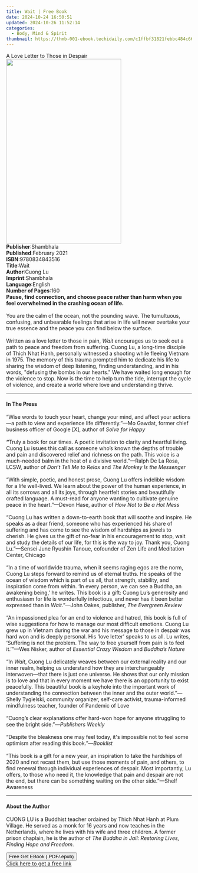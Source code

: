 ```yaml
---
title: Wait | Free Book
date: 2024-10-24 16:50:51
updated: 2024-10-26 11:52:14
categories:
  - Body, Mind & Spirit
thumbnail: https://thmb-001-ebook.techidaily.com/c1ffbf31821febbc484c66248289b8b2e08c3aa99704e5d9c871c8ecc5f23e5e.jpg
---
```

<main id="book-container">
  <div class="flex flex-col">
    <div class="book-brief flex-1 py-6 px-4 sm:p-6 md:py-10 md:px-8">
      <!-- brief-->
      <div class="book-brief-main">A Love Letter to Those in Despair</div>
    </div>
    <div
      class="book-meta-info flex-1 grid gap-4 col-start-1 col-end-3 row-start-1 sm:mb-6 sm:grid-cols-4 lg:gap-6 lg:col-start-2 lg:row-end-6 lg:row-span-6 lg:mb-0"
    >
      <div
        class="book-meta-info-left place-content-center mt-4 p-4 text-sm leading-6 col-start-2 col-span-2 dark:text-slate-400"
      >
        <img
          class="w-full h-500 object-cover rounded-lg sm:h-255 sm:col-span-2 lg:col-span-full"
          src="https://img-001-ebook.techidaily.com/3b436a47b46a067c8517551641a75afa887f4cfd55644ea68856b92874a61968.jpg"
          alt=""
          width="312"
          height="500"
        />
      </div>
      <div
        class="book-meta-info-right mt-2 col-start-1 row-start-2 col-span-3 self-center"
      >
        <!-- meta data  -->
        <div class="flex flex-col px-4 md:px-8">
          <div class="flex-1">
            <strong>Publisher</strong>:<span class="px-2">Shambhala</span>
          </div>
          <div class="flex-1">
            <strong>Published</strong>:<span class="px-2">February 2021</span>
          </div>
          <div class="flex-1">
            <strong>ISBN</strong>:<span class="px-2">9780834843516</span>
          </div>
          <div class="flex-1">
            <strong>Title</strong>:<span class="px-2">Wait</span>
          </div>
          <div class="flex-1">
            <strong>Author</strong>:<span class="px-2">Cuong Lu</span>
          </div>
          <div class="flex-1">
            <strong>Imprint</strong>:<span class="px-2">Shambhala</span>
          </div>
          <div class="flex-1">
            <strong>Language</strong>:<span class="px-2">English</span>
          </div>
          <div class="flex-1">
            <strong>Number of Pages</strong>:<span class="px-2">160</span>
          </div>
        </div>
      </div>
    </div>
    <div class="book-description flex-1 py-6 px-4 sm:p-6 md:py-10 md:px-8">
      <div class="book-description-main">
        <div accordion-content="" id="description">
          <b
            ><b
              >Pause, find connection, and choose peace rather than harm when
              you feel overwhelmed in the crashing ocean of life.</b
            ></b
          ><br /><br />You are the calm of the ocean, not the pounding wave. The
          tumultuous, confusing, and unbearable feelings that arise in life will
          never overtake your true essence and the peace you can find below the
          surface.<br /><br />Written as a love letter to those in pain,
          <i>Wait</i> encourages us to seek out a path to peace and freedom from
          suffering. Cuong Lu, a long-time disciple of Thich Nhat Hanh,
          personally witnessed a shooting while fleeing Vietnam in 1975. The
          memory of this trauma prompted him to dedicate his life to sharing the
          wisdom of deep listening, finding understanding, and in his words,
          "defusing the bombs in our hearts." We have waited long enough for the
          violence to stop. Now is the time to help turn the tide, interrupt the
          cycle of violence, and create a world where love and understanding
          thrive.
        </div>
      </div>
    </div>
    <div class="book-excerpts flex-1 py-6 px-4 sm:p-6 md:py-10 md:px-8">
      <!-- excerpts-->
      <div class="book-excerpts-main">
        <hr />
        <h4 class="placeholder placeholder-heading">
          <span>In The Press</span>
        </h4>
        <p>
          “Wise words to touch your heart, change your mind, and affect your
          actions—a path to view and experience life differently.”—Mo Gawdat,
          former chief business officer of Google [X],&nbsp;author of&nbsp;<i
            >Solve for Happy</i
          ><br />
          <b>&nbsp;</b><br />
          <b>“</b>Truly a book for our times. A poetic invitation to clarity and
          heartful living. Cuong Lu issues this call as someone who’s known the
          depths of trouble and pain and discovered relief and richness on the
          path. This voice is a much-needed balm in the heat of a divisive
          world.”—Ralph De La Rosa, LCSW, author of
          <i>Don’t Tell Me to Relax </i>and <i>The Monkey Is the Messenger</i
          ><br />
          <b>&nbsp;</b><br />
          “With simple, poetic, and honest prose, Cuong Lu offers indelible
          wisdom for a life well-lived. We learn about the power of the human
          experience, in all its sorrows and all its joys, through heartfelt
          stories and beautifully crafted language. A must-read for anyone
          wanting to cultivate genuine peace in the heart.”—Devon Hase, author
          of <i>How Not to Be a Hot Mess</i><br />
          <i>&nbsp;</i><br />
          “Cuong Lu has written a down-to-earth book that will soothe and
          inspire. He speaks as a dear friend, someone who has experienced his
          share of suffering and has come to see the wisdom of hardships as
          jewels to cherish. He gives us the gift of no-fear in his
          encouragement to stop, wait and study the details of our life, for
          this is the way to joy. Thank you, Cuong Lu.”—Sensei June Ryushin
          Tanoue, cofounder of Zen Life and Meditation Center, Chicago<br />
          &nbsp;<br />
          “In a time of worldwide trauma, when it&nbsp;seems raging egos are the
          norm, Cuong Lu steps forward to remind us of eternal truths. He speaks
          of the ocean of wisdom which is part of us all, that strength,
          stability, and inspiration come from within. ‘In every person, we can
          see a Buddha, an awakening being,’ he writes. This book is a gift:
          Cuong Lu’s generosity and enthusiasm for life is wonderfully
          infectious, and never has it been better expressed than
          in&nbsp;<i>Wait</i>.”—John Oakes, publisher,
          <i>The Evergreen Review</i><br />
          &nbsp;<br />
          “An impassioned plea for an end to violence and hatred, this book is
          full of wise suggestions for how to manage our most difficult
          emotions. Cuong Lu grew up in Vietnam during the war and his message
          to those in despair was hard won and is deeply personal. His ‘love
          letter’ speaks to us all.&nbsp;Lu writes, ‘Suffering is not the
          problem. The way to free yourself from pain is to feel it.’”—Wes
          Nisker, author of <i>Essential Crazy Wisdom </i>and
          <i>Buddha’s Nature</i><br />
          &nbsp;<br />
          “In <i>Wait</i>, Cuong Lu delicately weaves between our external
          reality and our inner realm, helping us understand how they are
          interchangeably interwoven—that there is just one universe. He shows
          that our only mission is to love and that in every moment we have
          there is an opportunity to exist peacefully. This beautiful book is a
          keyhole into the important work of understanding the connection
          between the inner and the outer world.”—Shelly Tygielski, community
          organizer, self-care activist, trauma-informed mindfulness teacher,
          founder of Pandemic of Love<br /><br />“Cuong’s clear explanations
          offer hard-won hope for anyone struggling to see the bright side.”—<i
            >Publishers Weekly</i
          ><br /><br />“Despite the bleakness one may feel today, it's
          impossible not to feel some optimism after reading this book.”—<i
            >Booklist<br /></i
          ><br />“This book is a gift for a new year, an inspiration to take the
          hardships of 2020 and not recast them, but use those moments of pain,
          and others, to find renewal through individual experiences of despair.
          Most importantly, Lu offers, to those who need it, the knowledge that
          pain and despair are not the end, but there can be something waiting
          on the other side.”—Shelf Awareness
        </p>
      </div>
    </div>
    <div class="book-about-author flex-1 py-6 px-4 sm:p-6 md:py-10 md:px-8">
      <!-- about author-->
      <div class="book-main-author-main">
        <hr />
        <h4 class="placeholder placeholder-heading">
          <span>About the Author</span>
        </h4>
        <p>
          CUONG LU is a Buddhist teacher ordained by Thich Nhat Hanh at Plum
          Village. He served as a monk for 16 years and now teaches in the
          Netherlands, where he lives with his wife and three children. A former
          prison chaplain, he is the author of
          <i>The Buddha in Jail: Restoring Lives, Finding Hope and Freedom</i>.
        </p>
      </div>
    </div>
    <div class="book-free-get flex-1 py-6 px-4 sm:p-6 md:py-10 md:px-8">
      <button
        id="btn-free-get"
        class="bg-blue-500 hover:bg-blue-700 text-white font-bold py-2 px-4 rounded"
      >
        Free Get EBook (.PDF/.epub)
      </button>
      <div id="countdown-display" class="px-2 text-lg mt-2"></div>
      <a
        id="free-link"
        class="hidden bg-blue-500 hover:bg-blue-700 text-white font-bold py-2 px-4 rounded"
        href="https://www.ebooks.com/en-us/book/210169464/wait/cuong-lu/"
        target="_blank"
        >Click here to get a free link</a
      >
    </div>
    <script>
      let countdownTime = 0;
      let countdownInterval = null;
      document
        .getElementById('btn-free-get')
        .addEventListener('click', startCountdown);
      function startCountdown() {
        countdownTime = new Date().getTime() + 60000 * 3;
        countdownInterval = setInterval(updateCountdown, 1000);
        document.getElementById('btn-free-get').disabled = true;
        document
          .getElementById('btn-free-get')
          .classList.add('bg-gray-500', 'cursor-not-allowed');
      }
      function updateCountdown() {
        let currentTime = new Date().getTime();
        let timeLeft = countdownTime - currentTime;
        let secondsLeft = Math.floor(timeLeft / 1000);
        document.getElementById('countdown-display').innerHTML =
          `Remaining time: ${secondsLeft} seconds.`;
        if (secondsLeft <= 0) {
          clearInterval(countdownInterval);
          document.getElementById('btn-free-get').classList.add('hidden');
          document.getElementById('free-link').classList.remove('hidden');
          document.getElementById('countdown-display').innerHTML = '';
        }
      }
    </script>
  </div>
</main>
